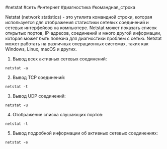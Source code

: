 #netstat #сеть #интернет #диагностика #командная_строка

Netstat (network statistics) - это утилита командной строки, которая используется для отображения статистики сетевых соединений и сетевых интерфейсов на компьютере. Netstat может показать список открытых портов, IP-адресов, соединений и много другой информации, которая может быть полезна для диагностики проблем с сетью. Netstat может работать на различных операционных системах, таких как Windows, Linux, macOS и других.

1. Вывод всех активных сетевых соединений:
```
netstat -a
```

2. Вывод TCP соединений:
```
netstat -t
```

3. Вывод UDP соединений:
```
netstat -u
```

4. Отображение списка слушающих портов:
```
netstat -l
```

5. Вывод подробной информации об активных сетевых соединениях:
```
netstat -e
```
